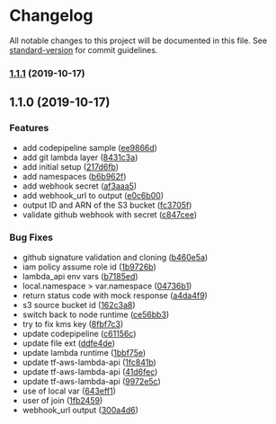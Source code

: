 # Changelog

All notable changes to this project will be documented in this file. See [standard-version](https://github.com/conventional-changelog/standard-version) for commit guidelines.

### [1.1.1](https://github.com/alexandermendes/tf-aws-ghe-clone/compare/v1.1.0...v1.1.1) (2019-10-17)

## 1.1.0 (2019-10-17)


### Features

* add codepipeline sample ([ee9866d](https://github.com/alexandermendes/tf-aws-ghe-clone/commit/ee9866db30feee2a09ce7c056ffb34348b75760f))
* add git lambda layer ([8431c3a](https://github.com/alexandermendes/tf-aws-ghe-clone/commit/8431c3aceb5e529324699f05861c952a7a7fb2f8))
* add initial setup ([217d6fb](https://github.com/alexandermendes/tf-aws-ghe-clone/commit/217d6fb15ccb5fa45b0ac326bf53b85cc61084fd))
* add namespaces ([b6b962f](https://github.com/alexandermendes/tf-aws-ghe-clone/commit/b6b962f6731d8012cdbbb3ed2d9f30386deffe0a))
* add webhook secret ([af3aaa5](https://github.com/alexandermendes/tf-aws-ghe-clone/commit/af3aaa59c708f16c07a256c44aa98814fca40ef2))
* add webhook_url to output ([e0c6b00](https://github.com/alexandermendes/tf-aws-ghe-clone/commit/e0c6b0003a76aee0bc0e96bd3e0743cdbf9cc93e))
* output ID and ARN of the S3 bucket ([fc3705f](https://github.com/alexandermendes/tf-aws-ghe-clone/commit/fc3705f232eaeb4637060e8845473953873f9355))
* validate github webhook with secret ([c847cee](https://github.com/alexandermendes/tf-aws-ghe-clone/commit/c847cee0bea34a41dbf03176e54ef1d69477f00b))


### Bug Fixes

* github signature validation and cloning ([b460e5a](https://github.com/alexandermendes/tf-aws-ghe-clone/commit/b460e5af31ac586d551c81261df5d375858766bb))
* iam policy assume role id ([1b9726b](https://github.com/alexandermendes/tf-aws-ghe-clone/commit/1b9726bfab88a501ad6897fdfe8bfee276ec0122))
* lambda_api env vars ([b7185ed](https://github.com/alexandermendes/tf-aws-ghe-clone/commit/b7185edf682c305149caa2b54331f8ba87ed2a57))
* local.namespace > var.namespace ([04736b1](https://github.com/alexandermendes/tf-aws-ghe-clone/commit/04736b1ef9e473fdd9fb3775ea539c2e80b95b28))
* return status code with mock response ([a4da4f9](https://github.com/alexandermendes/tf-aws-ghe-clone/commit/a4da4f96dffc86d50d0dab4fc25b6b5a25fb7b41))
* s3 source bucket id ([162c3a8](https://github.com/alexandermendes/tf-aws-ghe-clone/commit/162c3a878dc9203e1387bc01fc5b876631db53f0))
* switch back to node runtime ([ce56bb3](https://github.com/alexandermendes/tf-aws-ghe-clone/commit/ce56bb382f5af354b8f899fd9aaa08739bc7c3fb))
* try to fix kms key ([8fbf7c3](https://github.com/alexandermendes/tf-aws-ghe-clone/commit/8fbf7c3d99f339aed4e1183b006b6fb3e5e50d9c))
* update codepipeline ([c61156c](https://github.com/alexandermendes/tf-aws-ghe-clone/commit/c61156c705aa0cbb8642edb19ae9c5db41ad0db9))
* update file ext ([ddfe4de](https://github.com/alexandermendes/tf-aws-ghe-clone/commit/ddfe4ded5b49244bc881301c69e45c9b95b3cb81))
* update lambda runtime ([1bbf75e](https://github.com/alexandermendes/tf-aws-ghe-clone/commit/1bbf75e09a4b06c6bf759b37af41004f31b1391f))
* update tf-aws-lambda-api ([1fc841b](https://github.com/alexandermendes/tf-aws-ghe-clone/commit/1fc841b87e0786b0d53203b013533cb52baa0ec9))
* update tf-aws-lambda-api ([41d6fec](https://github.com/alexandermendes/tf-aws-ghe-clone/commit/41d6fec37a00e150b81ff7afe77c2bd2339287cb))
* update tf-aws-lambda-api ([9972e5c](https://github.com/alexandermendes/tf-aws-ghe-clone/commit/9972e5c77fa27e551998d8674efca5124f5ffe79))
* use of local var ([643eff1](https://github.com/alexandermendes/tf-aws-ghe-clone/commit/643eff139fb627e5962d1ea65a1e61c6c2d50fd7))
* user of join ([1fb2459](https://github.com/alexandermendes/tf-aws-ghe-clone/commit/1fb24591484821c8fe08f5619f61dc7280bdb55b))
* webhook_url output ([300a4d6](https://github.com/alexandermendes/tf-aws-ghe-clone/commit/300a4d64c3b9eea337966ed03bc10a94415e252d))
